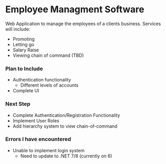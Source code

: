 # Employee Managment Software
Web Application to manage the employees of a clients business. Services will include:
*  Promoting
*  Letting go
*  Salary Raise
*  Viewing chain of command (TBD)

### Plan to Include ###
*  Authentication functionality
    *  Different levels of accounts
*  Complete UI

### Next Step ###
*  Complete Authentication/Registration Functionality
*  Implement User Roles
*  Add hierarchy system to view chain-of-command

### Errors I have encountered ###
*  Unable to implement login system
   * Need to update to .NET 7/8 (currently on 6)

